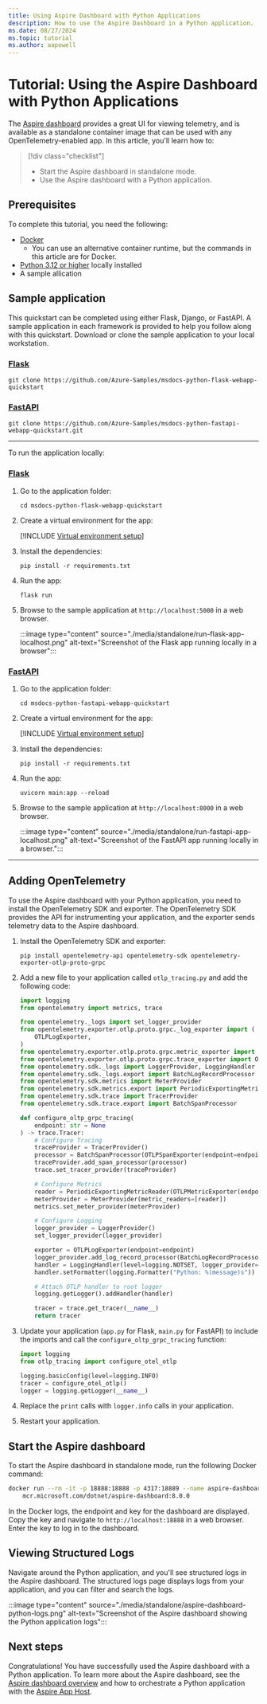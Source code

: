 ```yaml
---
title: Using Aspire Dashboard with Python Applications
description: How to use the Aspire Dashboard in a Python application.
ms.date: 08/27/2024
ms.topic: tutorial
ms.author: aapowell
---
```


# Tutorial: Using the Aspire Dashboard with Python Applications

The [Aspire dashboard](overview.md) provides a great UI for viewing telemetry, and is available as a standalone container image that can be used with any OpenTelemetry-enabled app. In this article, you'll learn how to:

> [!div class="checklist"]
>
> - Start the Aspire dashboard in standalone mode.
> - Use the Aspire dashboard with a Python application.

## Prerequisites

To complete this tutorial, you need the following:

- [Docker](https://docs.docker.com/get-docker/)
  - You can use an alternative container runtime, but the commands in this article are for Docker.
- [Python 3.12 or higher](https://www.python.org/downloads/) locally installed
- A sample allication

## Sample application

This quickstart can be completed using either Flask, Django, or FastAPI. A sample application in each framework is provided to help you follow along with this quickstart. Download or clone the sample application to your local workstation.

### [Flask](#tab/flask)

```Console
git clone https://github.com/Azure-Samples/msdocs-python-flask-webapp-quickstart
```

### [FastAPI](#tab/fastapi)

```Console
git clone https://github.com/Azure-Samples/msdocs-python-fastapi-webapp-quickstart.git
```

---

To run the application locally:

### [Flask](#tab/flask)

1. Go to the application folder:

    ```Console
    cd msdocs-python-flask-webapp-quickstart
    ```

1. Create a virtual environment for the app:

    [!INCLUDE [Virtual environment setup](./includes/standalone/virtual-environment-setup.md)]

1. Install the dependencies:

    ```Console
    pip install -r requirements.txt
    ```

1. Run the app:

    ```Console
    flask run
    ```

1. Browse to the sample application at `http://localhost:5000` in a web browser.

    :::image type="content" source="./media/standalone/run-flask-app-localhost.png" alt-text="Screenshot of the Flask app running locally in a browser":::

### [FastAPI](#tab/fastapi)

1. Go to the application folder:

    ```Console
    cd msdocs-python-fastapi-webapp-quickstart
    ```

1. Create a virtual environment for the app:

    [!INCLUDE [Virtual environment setup](./includes/standalone/virtual-environment-setup.md)]

1. Install the dependencies:

    ```Console
    pip install -r requirements.txt
    ```

1. Run the app:

    ```Console
    uvicorn main:app --reload
    ```

1. Browse to the sample application at `http://localhost:8000` in a web browser.

    :::image type="content" source="./media/standalone/run-fastapi-app-localhost.png" alt-text="Screenshot of the FastAPI app running locally in a browser.":::

---

## Adding OpenTelemetry

To use the Aspire dashboard with your Python application, you need to install the OpenTelemetry SDK and exporter. The OpenTelemetry SDK provides the API for instrumenting your application, and the exporter sends telemetry data to the Aspire dashboard.

1. Install the OpenTelemetry SDK and exporter:

    ```Console
    pip install opentelemetry-api opentelemetry-sdk opentelemetry-exporter-otlp-proto-grpc
    ```

1. Add a new file to your application called `otlp_tracing.py` and add the following code:

    ```Python
    import logging
    from opentelemetry import metrics, trace

    from opentelemetry._logs import set_logger_provider
    from opentelemetry.exporter.otlp.proto.grpc._log_exporter import (
        OTLPLogExporter,
    )
    from opentelemetry.exporter.otlp.proto.grpc.metric_exporter import OTLPMetricExporter
    from opentelemetry.exporter.otlp.proto.grpc.trace_exporter import OTLPSpanExporter
    from opentelemetry.sdk._logs import LoggerProvider, LoggingHandler
    from opentelemetry.sdk._logs.export import BatchLogRecordProcessor
    from opentelemetry.sdk.metrics import MeterProvider
    from opentelemetry.sdk.metrics.export import PeriodicExportingMetricReader
    from opentelemetry.sdk.trace import TracerProvider
    from opentelemetry.sdk.trace.export import BatchSpanProcessor

    def configure_oltp_grpc_tracing(
        endpoint: str = None
    ) -> trace.Tracer:
        # Configure Tracing
        traceProvider = TracerProvider()
        processor = BatchSpanProcessor(OTLPSpanExporter(endpoint=endpoint))
        traceProvider.add_span_processor(processor)
        trace.set_tracer_provider(traceProvider)

        # Configure Metrics
        reader = PeriodicExportingMetricReader(OTLPMetricExporter(endpoint=endpoint))
        meterProvider = MeterProvider(metric_readers=[reader])
        metrics.set_meter_provider(meterProvider)

        # Configure Logging
        logger_provider = LoggerProvider()
        set_logger_provider(logger_provider)

        exporter = OTLPLogExporter(endpoint=endpoint)
        logger_provider.add_log_record_processor(BatchLogRecordProcessor(exporter))
        handler = LoggingHandler(level=logging.NOTSET, logger_provider=logger_provider)
        handler.setFormatter(logging.Formatter("Python: %(message)s"))

        # Attach OTLP handler to root logger
        logging.getLogger().addHandler(handler)

        tracer = trace.get_tracer(__name__)
        return tracer
    ```

1. Update your application (`app.py` for Flask, `main.py` for FastAPI) to include the imports and call the `configure_oltp_grpc_tracing` function:

    ```python
    import logging
    from otlp_tracing import configure_otel_otlp

    logging.basicConfig(level=logging.INFO)
    tracer = configure_otel_otlp()
    logger = logging.getLogger(__name__)
    ```

1. Replace the `print` calls with `logger.info` calls in your application.
1. Restart your application.

## Start the Aspire dashboard

To start the Aspire dashboard in standalone mode, run the following Docker command:

```bash
docker run --rm -it -p 18888:18888 -p 4317:18889 --name aspire-dashboard \
    mcr.microsoft.com/dotnet/aspire-dashboard:8.0.0
```

In the Docker logs, the endpoint and key for the dashboard are displayed. Copy the key and navigate to `http://localhost:18888` in a web browser. Enter the key to log in to the dashboard.

## Viewing Structured Logs

Navigate around the Python application, and you'll see structured logs in the Aspire dashboard. The structured logs page displays logs from your application, and you can filter and search the logs.

:::image type="content" source="./media/standalone/aspire-dashboard-python-logs.png" alt-text="Screenshot of the Aspire dashboard showing the Python application logs":::

## Next steps

Congratulations! You have successfully used the Aspire dashboard with a Python application. To learn more about the Aspire dashboard, see the [Aspire dashboard overview](overview.md) and how to orchestrate a Python application with the [Aspire App Host](../../get-started/build-aspire-apps-with-python.md).
